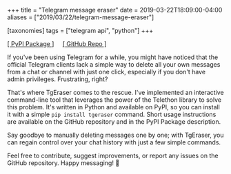 +++
title = "Telegram message eraser"
date = 2019-03-22T18:09:00-04:00
aliases = ["2019/03/22/telegram-message-eraser"]

[taxonomies]
tags = ["telegram api", "python"]
+++

[[ PyPI Package ]](https://pypi.org/project/tgeraser/)&nbsp;&nbsp;&nbsp;&nbsp;&nbsp;[[ GitHub Repo ]](https://github.com/en9inerd/tgeraser)

If you've been using Telegram for a while, you might have noticed that the official Telegram clients lack a simple way to delete all your own messages from a chat or channel with just one click, especially if you don't have admin privileges. Frustrating, right?

That's where TgEraser comes to the rescue. I've implemented an interactive command-line tool that leverages the power of the Telethon library to solve this problem. It's written in Python and available on PyPI, so you can install it with a simple `pip install tgeraser` command. Short usage instructions are available on the GitHub repository and in the PyPI Package description.

Say goodbye to manually deleting messages one by one; with TgEraser, you can regain control over your chat history with just a few simple commands.

Feel free to contribute, suggest improvements, or report any issues on the GitHub repository. Happy messaging! :rocket:
